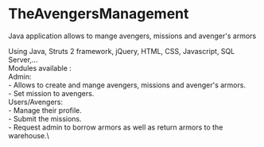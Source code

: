 # TheAvengersManagement 
Java application allows to mange avengers, missions and avenger's armors 

Using Java, Struts 2 framework, jQuery, HTML, CSS, Javascript, SQL Server,...\
  Modules available :\
  Admin:\
    - Allows to create and mange avengers, missions and avenger's armors.\
    - Set mission to avengers.\
  Users/Avengers:\
    - Manage their profile.\
    - Submit the missions. \
    - Request admin to borrow armors as well as return armors to the warehouse.\

